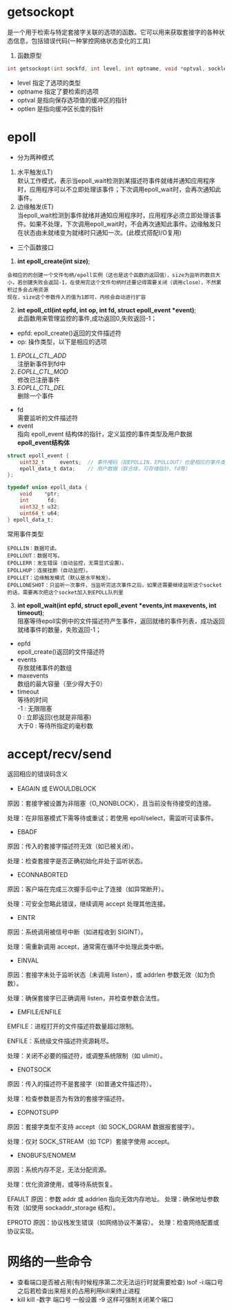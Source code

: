 # getsockopt
是一个用于检索与特定套接字关联的选项的函数。它可以用来获取套接字的各种状态信息，包括错误代码(一种掌控网络状态变化的工具)

1. 函数原型
```c
int getsockopt(int sockfd, int level, int optname, void *optval, socklen_t *optlen);
```
- level 指定了选项的类型
- optname 指定了要检索的选项
- optval 是指向保存选项值的缓冲区的指针
- optlen 是指向缓冲区长度的指针

# epoll
- 分为两种模式
1. 水平触发(LT)  
默认工作模式，表示当epoll_wait检测到某描述符事件就绪并通知应用程序时，应用程序可以不立即处理该事件；下次调用epoll_wait时，会再次通知此事件。
2. 边缘触发(ET)  
 当epoll_wait检测到事件就绪并通知应用程序时，应用程序必须立即处理该事件。如果不处理，下次调用epoll_wait时，不会再次通知此事件。边缘触发只在状态由未就绪变为就绪时只通知一次。(此模式搭配I/O复用)

- 三个函数接口  
1. **int epoll_create(int size)**;
```
会相应的的创建一个文件句柄/epoll实例（这也是这个函数的返回值），size为监听的数目大小，若创建失败会返回-1，在使用完这个文件句柄时还要记得需要关闭（调用close），不然累积过多会占用资源  
现在，size这个参数传入的值为1即可，内核会自动进行扩容
```  
2. **int epoll_ctl(int epfd, int op, int fd, struct epoll_event *event)**;  
此函数用来管理监控的事件,成功返回0,失败返回-1；
- epfd: epoll_create()返回的文件描述符
- op: 操作类型，以下是相应的选项 
1. *EPOLL_CTL_ADD*  
注册新事件到fd中  
2. *EOPLL_CTL_MOD*  
修改已注册事件  
3. *EOPLL_CTL_DEL*  
删除一个事件  
- fd  
需要监听的文件描述符  
- event  
指向 epoll_event 结构体的指针，定义监控的事件类型及用户数据  
**epoll_event结构体**
```c
struct epoll_event {
    uint32_t     events;  // 事件掩码（如EPOLLIN、EPOLLOUT）也是相应的事件类型
    epoll_data_t data;    // 用户数据（联合体，可存储指针、fd等）
};

typedef union epoll_data {
    void    *ptr;
    int      fd;
    uint32_t u32;
    uint64_t u64;
} epoll_data_t;  
```  
常用事件类型  
```
EPOLLIN：数据可读。
EPOLLOUT：数据可写。
EPOLLERR：发生错误（自动监控，无需显式设置）。
EPOLLHUP：连接挂断（自动监控）。
EPOLLET：边缘触发模式（默认是水平触发）。  
EPOLLONESHOT：只监听一次事件，当监听完这次事件之后，如果还需要继续监听这个socket的话，需要再次把这个socket加入到EPOLL队列里
```  
3. **int epoll_wait(int epfd, struct epoll_event *events,int maxevents, int timeout)**;   
阻塞等待epoll实例中的文件描述符产生事件，返回就绪的事件列表，成功返回就绪事件的数量，失败返回-1；  
- epfd  
epoll_create()返回的文件描述符  
- events  
存放就绪事件的数组  
- maxevents  
数组的最大容量（至少得大于0）  
- timeout  
等待的时间  
-1 : 无限阻塞  
 0 : 立即返回(也就是非阻塞)  
大于0 : 等待所指定的毫秒数  

# accept/recv/send
返回相应的错误码含义
- EAGAIN 或 EWOULDBLOCK

原因：套接字被设置为非阻塞（O_NONBLOCK），且当前没有待接受的连接。  

处理：在非阻塞模式下需等待或重试；若使用 epoll/select，需监听可读事件。

- EBADF

原因：传入的套接字描述符无效（如已被关闭）。

处理：检查套接字是否正确初始化并处于监听状态。

- ECONNABORTED

原因：客户端在完成三次握手后中止了连接（如异常断开）。

处理：可安全忽略此错误，继续调用 accept 处理其他连接。

- EINTR

原因：系统调用被信号中断（如进程收到 SIGINT）。

处理：需重新调用 accept，通常需在循环中处理此类中断。

- EINVAL

原因：套接字未处于监听状态（未调用 listen），或 addrlen 参数无效（如为负数）。

处理：确保套接字已正确调用 listen，并检查参数合法性。

- EMFILE/ENFILE

EMFILE：进程打开的文件描述符数量超过限制。

ENFILE：系统级文件描述符资源耗尽。

处理：关闭不必要的描述符，或调整系统限制（如 ulimit）。

- ENOTSOCK

原因：传入的描述符不是套接字（如普通文件描述符）。

处理：检查参数是否为有效的套接字描述符。

- EOPNOTSUPP

原因：套接字类型不支持 accept（如 SOCK_DGRAM 数据报套接字）。

处理：仅对 SOCK_STREAM（如 TCP）套接字使用 accept。

- ENOBUFS/ENOMEM

原因：系统内存不足，无法分配资源。

处理：优化资源使用，或等待系统恢复。

 EFAULT
原因：参数 addr 或 addrlen 指向无效内存地址。
处理：确保地址参数有效（如使用 sockaddr_storage 结构）。

EPROTO
原因：协议栈发生错误（如网络协议不兼容）。
处理：检查网络配置或协议实现。

# 网络的一些命令
- 查看端口是否被占用(有时候程序第二次无法运行时就需要检查)
lsof -i:端口号
之后若检查出来相关的占用利用kill来终止进程
- kill
kill -数字 端口号
一般设置 -9 这样可强制关闭某个端口